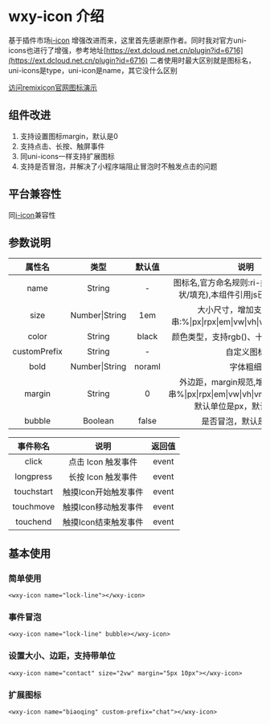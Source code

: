 # wxy-icon 介绍

基于插件市场[i-icon](https://ext.dcloud.net.cn/plugin?id=4042) 增强改进而来，这里首先感谢原作者。同时我对官方uni-icons也进行了增强，参考地址[https://ext.dcloud.net.cn/plugin?id=6716](https://ext.dcloud.net.cn/plugin?id=6716)
二者使用时最大区别就是图标名，uni-icons是type，uni-icon是name，其它没什么区别

[访问remixicon官网图标演示](https://remixicon.com/)

## 组件改进

1. 支持设置图标margin，默认是0
2. 支持点击、长按、触屏事件
3. 同uni-icons一样支持扩展图标
4. 支持是否冒泡，并解决了小程序端阻止冒泡时不触发点击的问题

## 平台兼容性

同[i-icon](https://ext.dcloud.net.cn/plugin?id=4042)兼容性

## 参数说明
|属性名		|类型|默认值	|说明|
|:-:		|:-:		|:-:		|:-:|
|name		|String	|-			|图标名,官方命名规则:ri-类名-line/fill(线状/填充),本组件引用js已经移除ri前缀,	|
|size		|Number\|String	|1em	|大小尺寸，增加支持的字符串:%\|px\|rpx\|em\|vw\|vh\|vmax\|vmin\|auto|
|color		|String	|black|颜色类型，支持rgb()、十六进制或关键字|
|customPrefix|String|-	|自定义图标|
|bold   	|Number\|String|noraml	|字体粗细|
|margin|String|0|外边距，margin规范,增加支持的字符串%\|px\|rpx\|em\|vw\|vh\|vmax\|vmin\|auto，默认单位是px，默认大小是0|
|bubble|Boolean|false|是否冒泡，默认是不冒泡|

		
|事件称名|说明|返回值|
|:-:|:-:|:-:|
|click|点击 Icon 触发事件|event|
|longpress|长按 Icon 触发事件|event|
|touchstart	|触摸Icon开始触发事件|event	|
|touchmove	|触摸Icon移动触发事件|event	|
|touchend	|触摸Icon结束触发事件|event	|

## 基本使用

### 简单使用

```vue
<wxy-icon name="lock-line"></wxy-icon>
```

### 事件冒泡

```vue
<wxy-icon name="lock-line" bubble></wxy-icon>
```

### 设置大小、边距，支持带单位

```vue
<wxy-icon name="contact" size="2vw" margin="5px 10px"></wxy-icon>
```

### 扩展图标

```vue
<wxy-icon name="biaoqing" custom-prefix="chat"></wxy-icon>
```
